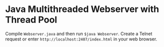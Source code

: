 # Java Multithreaded Webserver with Thread Pool

Compile ```Webserver.java``` and then run ```$java Webserver```. Create a Telnet request or enter ```http://localhost:2407/index.html``` in your web browser.
